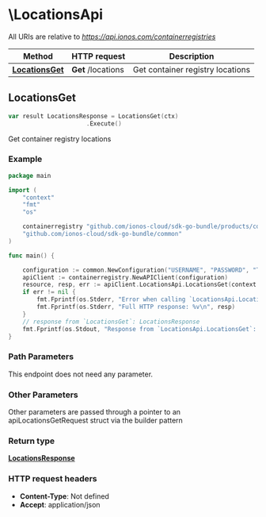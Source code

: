 # \LocationsApi

All URIs are relative to *https://api.ionos.com/containerregistries*

|Method | HTTP request | Description|
|------------- | ------------- | -------------|
|[**LocationsGet**](LocationsApi.md#LocationsGet) | **Get** /locations | Get container registry locations|



## LocationsGet

```go
var result LocationsResponse = LocationsGet(ctx)
                      .Execute()
```

Get container registry locations

### Example

```go
package main

import (
    "context"
    "fmt"
    "os"

    containerregistry "github.com/ionos-cloud/sdk-go-bundle/products/containerregistry"
    "github.com/ionos-cloud/sdk-go-bundle/common"
)

func main() {

    configuration := common.NewConfiguration("USERNAME", "PASSWORD", "TOKEN", "HOST_URL")
    apiClient := containerregistry.NewAPIClient(configuration)
    resource, resp, err := apiClient.LocationsApi.LocationsGet(context.Background()).Execute()
    if err != nil {
        fmt.Fprintf(os.Stderr, "Error when calling `LocationsApi.LocationsGet``: %v\n", err)
        fmt.Fprintf(os.Stderr, "Full HTTP response: %v\n", resp)
    }
    // response from `LocationsGet`: LocationsResponse
    fmt.Fprintf(os.Stdout, "Response from `LocationsApi.LocationsGet`: %v\n", resource)
}
```

### Path Parameters

This endpoint does not need any parameter.

### Other Parameters

Other parameters are passed through a pointer to an apiLocationsGetRequest struct via the builder pattern


### Return type

[**LocationsResponse**](../models/LocationsResponse.md)

### HTTP request headers

- **Content-Type**: Not defined
- **Accept**: application/json



